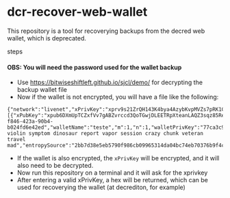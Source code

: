 # dcr-recover-web-wallet
This repository is a tool for recoverying backups from the decred web wallet, which is deprecated.

steps

 #### OBS: You will need the password used for the wallet backup

 - Use https://bitwiseshiftleft.github.io/sjcl/demo/ for decrypting the backup wallet file
 - Now if the wallet is not encrypted, you will have a file like the following:

```
{"network":"livenet","xPrivKey":"xprv9s21ZrQH143K4bya4AzybKvpMVZs7pRK1CSJAnjmpL2XrwVYjKKVbdce88FMz3YAhYumcQarKbjGTNtRdm42BsuvADPa9be65p6xmbkrVWi","xPubKey":"xpub6DXmUpTCZxfVv7gABZvrccd3QoTGwjDLEETRpXteanLAQZ3sqz85ReM9AAR7ZgpQx1GPqA2YFZsTKA2PuUtTbWommvivjf1MsXXKKL7Lyhf","requestPrivKey":"4115bcdd322e2747b9ddbb96cba9ee729ccb8523c704bd87271daf995d7dd635","requestPubKey":"02b6a798adae3d087b66062fc3b4b3f01040acb5f7a7881aebe2f5490b1536ca16","copayerId":"8f9ae4d67e00c816a5dcd1c39cd698710035fd81f3671328a61d63fb9ef978df","publicKeyRing":[{"xPubKey":"xpub6DXmUpTCZxfVv7gABZvrccd3QoTGwjDLEETRpXteanLAQZ3sqz85ReM9AAR7ZgpQx1GPqA2YFZsTKA2PuUtTbWommvivjf1MsXXKKL7Lyhf","requestPubKey":"02b6a798adae3d087b66062fc3b4b3f01040acb5f7a7881aebe2f5490b1536ca16"}],"walletId":"950fcf52-f846-423a-90b4-b024fd6e42ed","walletName":"teste","m":1,"n":1,"walletPrivKey":"77ca3c930530bcee73d7f43981e50ca5a0166ac86dfec18ca5907c2993313572","personalEncryptingKey":"HMY4xVt8g57iRRjLRG2THQ==","sharedEncryptingKey":"p9e+Ck7Si/+ci5dHd4DpDg==","copayerName":"eu","mnemonic":"still violin symptom dinosaur report vapor session crazy chunk veteran travel mad","entropySource":"2bb7d38e5eb5790f986cb09965314da04bc74eb70376b9f4c5f7ad7ab9301947","mnemonicHasPassphrase":false,"derivationStrategy":"BIP44","account":0,"compliantDerivation":true,"addressType":"P2PKH"}
```

 - If the wallet is also encrypted, the `xPrivKey` will be encrypted, and it will also need to be decrypted.
 - Now run this repository on a terminal and it will ask for the xprivkey
 - After entering a valid xPrivKey, a hex will be returned, which can be used for recoverying the wallet (at decrediton, for example)
 
